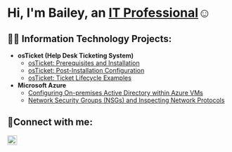 <h1>Hi, I'm Bailey, an <a href="[https://www.linkedin.com/in/bailey-kamai]">IT Professional</a>☺</h1>

<h2>👨‍💻 Information Technology Projects:</h2>

- <b>osTicket (Help Desk Ticketing System)</b>
  - [osTicket: Prerequisites and Installation](https://github.com/bkamai/osticket-prereqs)
  - [osTicket: Post-Installation Configuration](https://github.com/bkamai/post-install-config)
  - [osTicket: Ticket Lifecycle Examples](https://github.com/bkamai/ticket-lifecycle)
- <b>Microsoft Azure</b>
  - [Configuring On-premises Active Directory within Azure VMs](https://github.com/bkamai/configure-ad)
  - [Network Security Groups (NSGs) and Inspecting Network Protocols](https://github.com/bkamai/azure-network-protocols)

<h2>🤳Connect with me:</h2>

[<img align="left" alt="Josh | LinkedIn" width="22px" src="https://cdn.jsdelivr.net/npm/simple-icons@v3/icons/linkedin.svg" />][linkedin]

[linkedin]: https://www.linkedin.com/in/bailey-kamai/
